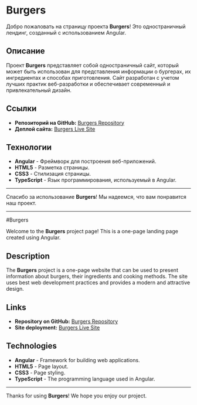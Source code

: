 # Burgers

Добро пожаловать на страницу проекта **Burgers**! Это одностраничный лендинг, созданный с использованием Angular.

## Описание

Проект **Burgers** представляет собой одностраничный сайт, который может быть использован для представления информации о бургерах, их ингредиентах и способах приготовления. Сайт разработан с учетом лучших практик веб-разработки и обеспечивает современный и привлекательный дизайн.

## Ссылки

- **Репозиторий на GitHub:** [Burgers Repository](https://github.com/Raven-91/burgers.git)
- **Деплой сайта:** [Burgers Live Site](https://raven-91.github.io/burgers/)

## Технологии

- **Angular** - Фреймворк для построения веб-приложений.
- **HTML5** - Разметка страницы.
- **CSS3** - Стилизация страницы.
- **TypeScript** - Язык программирования, используемый в Angular.
---
Спасибо за использование **Burgers**! Мы надеемся, что вам понравится наш проект.

*******************************************************************************************
#Burgers

Welcome to the **Burgers** project page! This is a one-page landing page created using Angular.

## Description

The **Burgers** project is a one-page website that can be used to present information about burgers, their ingredients and cooking methods. The site uses best web development practices and provides a modern and attractive design.

## Links

- **Repository on GitHub:** [Burgers Repository](https://github.com/Raven-91/burgers.git)
- **Site deployment:** [Burgers Live Site](https://raven-91.github.io/burgers/)

## Technologies

- **Angular** - Framework for building web applications.
- **HTML5** - Page layout.
- **CSS3** - Page styling.
- **TypeScript** - The programming language used in Angular.
---
Thanks for using **Burgers**! We hope you enjoy our project.
